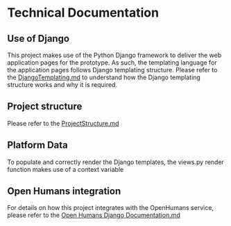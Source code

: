 # Technical Documentation

## Use of Django

This project makes use of the Python Django framework to deliver the web application pages for the prototype. As such, the templating language for the application pages follows Django templating structure. Please refer to the [DjangoTemplating.md](./DjangoTemplating.md) to understand how the Django templating structure works and why it is required.

## Project structure

Please refer to the [ProjectStructure.md](./projectStructure.md)

## Platform Data

To populate and correctly render the Django templates, the views.py render function makes use of a context variable


## Open Humans integration

For details on how this project integrates with the OpenHumans service, please refer to the [Open Humans Django Documentation.md](./Open_Humans_Django_Documentation.md)